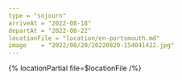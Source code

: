 ```yaml
---
type = "sojourn"
arriveAt = "2022-08-18"
departAt = "2022-08-22"
locationFile = "location/en-portsmouth.md"
image    = "2022/08/20/20220820-154041422.jpg"
---
```


{% locationPartial file=$locationFile /%} 
